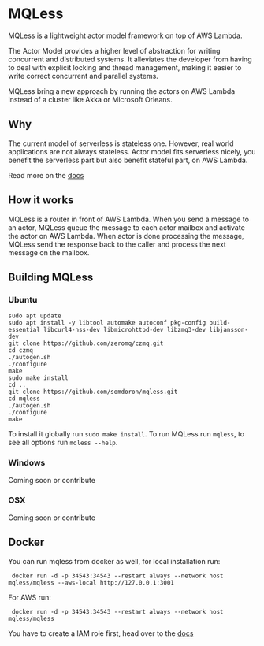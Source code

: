MQLess
=======

MQLess is a lightweight actor model framework on top of AWS Lambda.

The Actor Model provides a higher level of abstraction for writing concurrent and distributed systems. It alleviates the developer from having to deal with explicit locking and thread management, making it easier to write correct concurrent and parallel systems.

MQLess bring a new approach by running the actors on AWS Lambda instead of a cluster like Akka or Microsoft Orleans.

## Why

The current model of serverless is stateless one. However, real world applications are not always stateless.
Actor model fits serverless nicely, you benefit the serverless part but also benefit stateful part, on AWS Lambda.

Read more on the [docs](http://mqless.com/docs)

## How it works

MQLess is a router in front of AWS Lambda. 
When you send a message to an actor, MQLess queue the message to each actor mailbox and activate the actor on AWS Lambda.
When actor is done processing the message, MQLess send the response back to the caller and process the next message on the mailbox.

## Building MQLess

### Ubuntu

```
sudo apt update
sudo apt install -y libtool automake autoconf pkg-config build-essential libcurl4-nss-dev libmicrohttpd-dev libzmq3-dev libjansson-dev
git clone https://github.com/zeromq/czmq.git
cd czmq
./autogen.sh
./configure
make
sudo make install
cd ..
git clone https://github.com/somdoron/mqless.git
cd mqless
./autogen.sh
./configure
make
```

To install it globally run `sudo make install`.
To run MQLess run `mqless`, to see all options run `mqless --help`.

### Windows

Coming soon or contribute

### OSX

Coming soon or contribute

## Docker

You can run mqless from docker as well, for local installation run:

```
 docker run -d -p 34543:34543 --restart always --network host mqless/mqless --aws-local http://127.0.0.1:3001
```

For AWS run:

```
 docker run -d -p 34543:34543 --restart always --network host mqless/mqless
```

You have to create a IAM role first, head over to the [docs](http://mqless.com/docs/install-ec2/)



